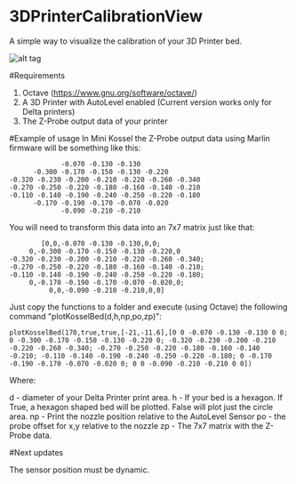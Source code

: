 # 3DPrinterCalibrationView
A simple way to visualize the calibration of your 3D Printer bed.

![alt tag](https://raw.githubusercontent.com/mccarmo/3DPrinterCalibrationView/master/img/plot_example.png)

#Requirements
1. Octave (https://www.gnu.org/software/octave/)
2. A 3D Printer with AutoLevel enabled (Current version works only for Delta printers)
3. The Z-Probe output data of your printer

#Example of usage
In Mini Kossel the Z-Probe output data using Marlin firmware will be something like this:

                 -0.070 -0.130 -0.130
          -0.300 -0.170 -0.150 -0.130 -0.220
    -0.320 -0.230 -0.200 -0.210 -0.220 -0.260 -0.340
    -0.270 -0.250 -0.220 -0.180 -0.160 -0.140 -0.210
    -0.110 -0.140 -0.190 -0.240 -0.250 -0.220 -0.180
          -0.170 -0.190 -0.170 -0.070 -0.020
                 -0.090 -0.210 -0.210
		
You will need to transform this data into an 7x7 matrix just like that:		

            [0,0,-0.070 -0.130 -0.130,0,0;
         0,-0.300 -0.170 -0.150 -0.130 -0.220,0
    -0.320 -0.230 -0.200 -0.210 -0.220 -0.260 -0.340;
    -0.270 -0.250 -0.220 -0.180 -0.160 -0.140 -0.210;
    -0.110 -0.140 -0.190 -0.240 -0.250 -0.220 -0.180;
         0,-0.170 -0.190 -0.170 -0.070 -0.020,0;
              0,0,-0.090 -0.210 -0.210,0,0]
		
Just copy the functions to a folder and execute (using Octave) the following command "plotKosselBed(d,h,np,po,zp)":

    plotKosselBed(170,true,true,[-21,-11.6],[0 0 -0.070 -0.130 -0.130 0 0; 0 -0.300 -0.170 -0.150 -0.130 -0.220 0; -0.320 -0.230 -0.200 -0.210 -0.220 -0.260 -0.340; -0.270 -0.250 -0.220 -0.180 -0.160 -0.140 -0.210; -0.110 -0.140 -0.190 -0.240 -0.250 -0.220 -0.180; 0 -0.170 -0.190 -0.170 -0.070 -0.020 0; 0 0 -0.090 -0.210 -0.210 0 0])

Where:

d - diameter of your Delta Printer print area.
h - If your bed is a hexagon. If True, a hexagon shaped bed will be plotted. False will plot just the circle area.
np - Print the nozzle position relative to the AutoLevel Sensor
po - the probe offset for x,y relative to the nozzle
zp - The 7x7 matrix with the Z-Probe data.

#Next updates

The sensor position must be dynamic.

